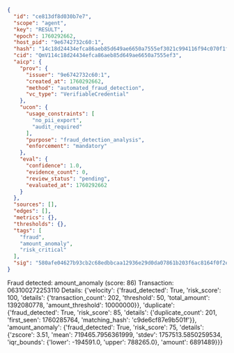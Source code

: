 ```json
{
  "id": "ce813df8d030b7e7",
  "scope": "agent",
  "key": "RESULT",
  "epoch": 1760292662,
  "host_pid": "9e6742732c60:1",
  "hash": "14c18d24434efca86aeb85d649ae6650a7555ef3021c994116f94c070f1fbd54",
  "cid": "QmV114c18d24434efca86aeb85d649ae6650a7555ef3",
  "aicp": {
    "prov": {
      "issuer": "9e6742732c60:1",
      "created_at": 1760292662,
      "method": "automated_fraud_detection",
      "vc_type": "VerifiableCredential"
    },
    "ucon": {
      "usage_constraints": [
        "no_pii_export",
        "audit_required"
      ],
      "purpose": "fraud_detection_analysis",
      "enforcement": "mandatory"
    },
    "eval": {
      "confidence": 1.0,
      "evidence_count": 0,
      "review_status": "pending",
      "evaluated_at": 1760292662
    }
  },
  "sources": [],
  "edges": [],
  "metrics": {},
  "thresholds": {},
  "tags": [
    "fraud",
    "amount_anomaly",
    "risk_critical"
  ],
  "sig": "580afe04627b93cb2c68edbbcaa12936e29d0da07861b203f6ac8164f0f2ed68"
}
```

Fraud detected: amount_anomaly (score: 86)
Transaction: 063100272253110
Details: {'velocity': {'fraud_detected': True, 'risk_score': 100, 'details': {'transaction_count': 202, 'threshold': 50, 'total_amount': 1392080778, 'amount_threshold': 10000000}}, 'duplicate': {'fraud_detected': True, 'risk_score': 85, 'details': {'duplicate_count': 201, 'first_seen': 1760285764, 'matching_hash': 'c9de6cf87e9b501f'}}, 'amount_anomaly': {'fraud_detected': True, 'risk_score': 75, 'details': {'zscore': 3.51, 'mean': 719465.7956361999, 'stdev': 1757513.5850259534, 'iqr_bounds': {'lower': -194591.0, 'upper': 788265.0}, 'amount': 6891489}}}